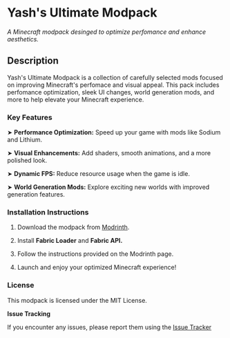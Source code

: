 # __Yash's Ultimate Modpack__

_A Minecraft modpack desinged to optimize perfomance and enhance aesthetics._

## __Description__

Yash's Ultimate Modpack is a collection of carefully selected mods focused on improving Minecraft's perfomace and visual appeal. This pack includes perfomance optimization, sleek UI changes, world generation mods, and more to help elevate your Minecraft experience.

### __Key Features__

➤ __Performance Optimization:__ Speed up your game with mods like Sodium and Lithium.

➤ __Visual Enhancements:__ Add shaders, smooth animations, and a more polished look.

➤ __Dynamic FPS:__ Reduce resource usage when the game is idle.

➤ __World Generation Mods:__ Explore exciting new worlds with improved generation features.




### __Installation Instructions__

  1.	Download the modpack from [Modrinth](https://modrinth.com/).
     
  3.	Install __Fabric Loader__ and __Fabric API.__
     
  5.	Follow the instructions provided on the Modrinth page.
     
  7.	Launch and enjoy your optimized Minecraft experience!
	
### __License__

This modpack is licensed under the MIT License.

__Issue Tracking__

If you encounter any issues, please report them using the [Issue Tracker](https://forms.gle/HVrBSGyLUHB45JK89)




